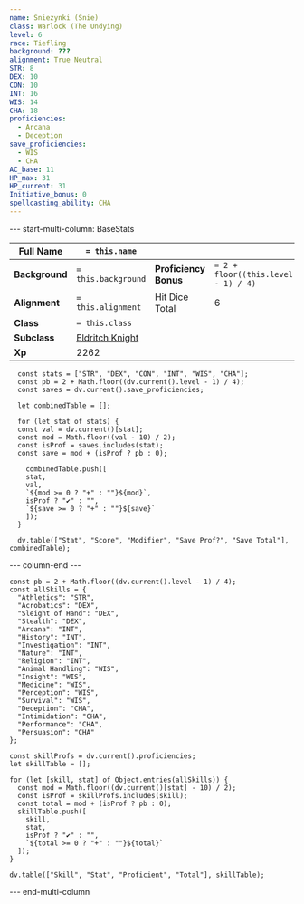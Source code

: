 ```yaml
---
name: Sniezynki (Snie)
class: Warlock (The Undying)
level: 6
race: Tiefling
background: ???
alignment: True Neutral
STR: 8
DEX: 10
CON: 10
INT: 16
WIS: 14
CHA: 18
proficiencies:
  - Arcana
  - Deception
save_proficiencies:
  - WIS
  - CHA
AC_base: 11
HP_max: 31
HP_current: 31
Initiative_bonus: 0
spellcasting_ability: CHA
---
```


--- start-multi-column: BaseStats  

| **Full Name**  | `= this.name`     |  |  | 
| -------------- | ------------------- | ---| ---|
| **Background** | `= this.background `             | **Proficiency Bonus** | `= 2 + floor((this.level - 1) / 4)` |
| **Alignment**  | `= this.alignment`      | Hit Dice Total | 6 |
| **Class**      | `= this.class`             |
| **Subclass**   | [Eldritch Knight]() |
| **Xp**         | 2262                |



```dataviewjs
  const stats = ["STR", "DEX", "CON", "INT", "WIS", "CHA"];
  const pb = 2 + Math.floor((dv.current().level - 1) / 4);
  const saves = dv.current().save_proficiencies;

  let combinedTable = [];

  for (let stat of stats) {
  const val = dv.current()[stat];
  const mod = Math.floor((val - 10) / 2);
  const isProf = saves.includes(stat);
  const save = mod + (isProf ? pb : 0);

    combinedTable.push([
    stat,
    val,
    `${mod >= 0 ? "+" : ""}${mod}`,
    isProf ? "✔️" : "",
    `${save >= 0 ? "+" : ""}${save}`
    ]);
  }

  dv.table(["Stat", "Score", "Modifier", "Save Prof?", "Save Total"], combinedTable);
```

--- column-end ---

```dataviewjs
const pb = 2 + Math.floor((dv.current().level - 1) / 4);
const allSkills = {
  "Athletics": "STR",
  "Acrobatics": "DEX",
  "Sleight of Hand": "DEX",
  "Stealth": "DEX",
  "Arcana": "INT",
  "History": "INT",
  "Investigation": "INT",
  "Nature": "INT",
  "Religion": "INT",
  "Animal Handling": "WIS",
  "Insight": "WIS",
  "Medicine": "WIS",
  "Perception": "WIS",
  "Survival": "WIS",
  "Deception": "CHA",
  "Intimidation": "CHA",
  "Performance": "CHA",
  "Persuasion": "CHA"
};

const skillProfs = dv.current().proficiencies;
let skillTable = [];

for (let [skill, stat] of Object.entries(allSkills)) {
  const mod = Math.floor((dv.current()[stat] - 10) / 2);
  const isProf = skillProfs.includes(skill);
  const total = mod + (isProf ? pb : 0);
  skillTable.push([
    skill,
    stat,
    isProf ? "✔️" : "",
    `${total >= 0 ? "+" : ""}${total}`
  ]);
}

dv.table(["Skill", "Stat", "Proficient", "Total"], skillTable);
```


--- end-multi-column
